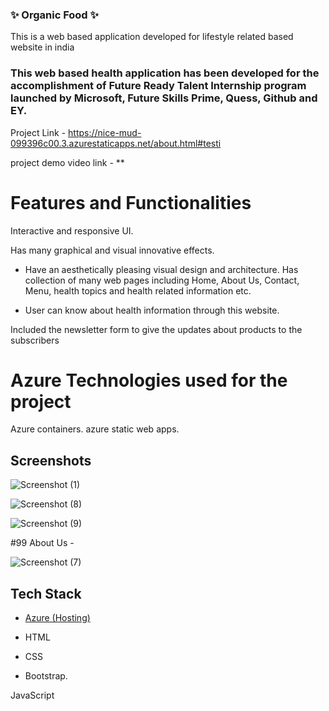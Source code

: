 ###   ✨ Organic Food ✨

This is a web based application developed for lifestyle related based website in india

### This web based health application has been developed for the accomplishment of Future Ready Talent Internship program launched by Microsoft, Future Skills Prime, Quess, Github and EY.

Project Link - https://nice-mud-099396c00.3.azurestaticapps.net/about.html#testi

project demo video link - **

# Features and Functionalities

Interactive and responsive UI.

Has many graphical and visual innovative effects.

- Have an aesthetically pleasing visual design and architecture. Has collection of many web pages including Home, About Us, Contact, Menu, health topics and health related information etc.

- User can know about health information through this website.

Included the newsletter form to give the updates about products to the subscribers

# Azure Technologies used for the project
Azure containers.
azure static web apps.

## Screenshots

![Screenshot (1)](https://github.com/pranaychand29/FRTproject1/assets/68414969/28c9ff95-677b-432c-81f5-d83628c9e46a)

![Screenshot (8)](https://github.com/pranaychand29/FRTproject1/assets/68414969/61f71cd5-d32c-42c1-9184-f9d19687b545)

![Screenshot (9)](https://github.com/pranaychand29/FRTproject1/assets/68414969/a8fb4491-a599-4f98-a5bb-0e873b6ca077)

#99 About Us -

![Screenshot (7)](https://github.com/pranaychand29/FRTproject1/assets/68414969/d534be78-308e-47d8-bc33-09d5c627effc)


## Tech Stack

- [Azure (Hosting)](https://azure.microsoft.com/en-in/features/azure-portal/)

- HTML

- CSS

- Bootstrap.

JavaScript
